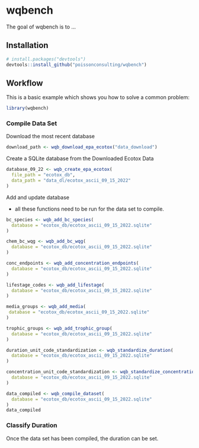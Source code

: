 
# wqbench

<!-- badges: start -->
<!-- badges: end -->

The goal of wqbench is to …

## Installation

``` r
# install.packages("devtools")
devtools::install_github("poissonconsulting/wqbench")
```

## Workflow

This is a basic example which shows you how to solve a common problem:

``` r
library(wqbench)
```

### Compile Data Set

Download the most recent database

``` r
download_path <- wqb_download_epa_ecotox("data_download")
```

Create a SQLite database from the Downloaded Ecotox Data

``` r
database_09_22 <- wqb_create_epa_ecotox(
  file_path = "ecotox_db",
  data_path = "data_dl/ecotox_ascii_09_15_2022"
)
```

Add and update database

- all these functions need to be run for the data set to compile.

``` r
bc_species <- wqb_add_bc_species(
  database = "ecotox_db/ecotox_ascii_09_15_2022.sqlite"
) 

chem_bc_wqg <- wqb_add_bc_wqg(
  database = "ecotox_db/ecotox_ascii_09_15_2022.sqlite"
)

conc_endpoints <- wqb_add_concentration_endpoints(
  database = "ecotox_db/ecotox_ascii_09_15_2022.sqlite"
)

lifestage_codes <- wqb_add_lifestage(
  database = "ecotox_db/ecotox_ascii_09_15_2022.sqlite"
) 

media_groups <- wqb_add_media(
 database = "ecotox_db/ecotox_ascii_09_15_2022.sqlite"
)

trophic_groups <- wqb_add_trophic_group(
  database = "ecotox_db/ecotox_ascii_09_15_2022.sqlite"
) 

duration_unit_code_standardization <- wqb_standardize_duration(
  database = "ecotox_db/ecotox_ascii_09_15_2022.sqlite"
)

concentration_unit_code_standardization <- wqb_standardize_concentration(
  database = "ecotox_db/ecotox_ascii_09_15_2022.sqlite"
)

data_compiled <- wqb_compile_dataset(
  database = "ecotox_db/ecotox_ascii_09_15_2022.sqlite"
) 
data_compiled
```

### Classify Duration

Once the data set has been compiled, the duration can be set.

